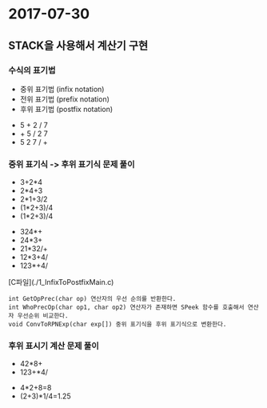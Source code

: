 # 2017-07-30
## STACK을 사용해서 계산기 구현
### 수식의 표기법
<ul>
    <li>중위 표기법 (infix notation)</li>
    <li>전위 표기법 (prefix notation)</li>
    <li>후위 표기법 (postfix notation)</li>
</ul>

<ul>
    <li>5 + 2 / 7</li>
    <li>+ 5 / 2 7</li>
    <li>5 2 7 / +</li>
</ul>

### 중위 표기식 -> 후위 표기식 문제 풀이
<ul>
    <li>3+2*4</li>
    <li>2*4+3</li>
    <li>2*1+3/2</li>
    <li>(1*2+3)/4</li>
    <li>(1*2+3)/4</li>
</ul>
<ul>
    <li>324*+</li>
    <li>24*3+</li>
    <li>21*32/+</li>
    <li>12*3+4/</li>
    <li>123*+4/</li>
</ul>
[C파일](./1_InfixToPostfixMain.c)

    int GetOpPrec(char op) 연산자의 우선 순의를 반환한다.
    int WhoPrecOp(char op1, char op2) 연산자가 존재하면 SPeek 함수를 호출해서 연산자 우선순위 비교한다.
    void ConvToRPNExp(char exp[]) 중위 표기식을 후위 표기식으로 변환한다.

### 후위 표시기 계산 문제 풀이
<ul>
    <li>42*8+</li>
    <li>123+*4/</li>
</ul>
<ul>
    <li>4*2+8=8</li>
    <li>(2+3)*1/4=1.25</li>
</ul>

